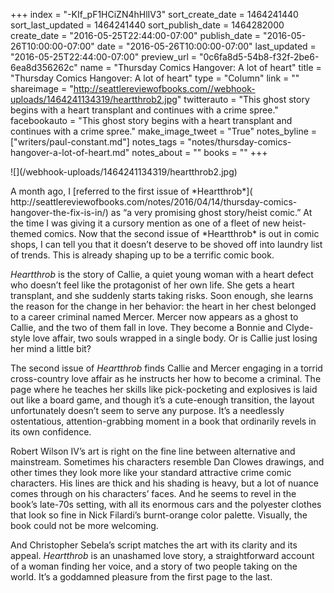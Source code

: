 +++
index = "-KIf_pF1HCiZN4hHlIV3"
sort_create_date = 1464241440
sort_last_updated = 1464241440
sort_publish_date = 1464282000
create_date = "2016-05-25T22:44:00-07:00"
publish_date = "2016-05-26T10:00:00-07:00"
date = "2016-05-26T10:00:00-07:00"
last_updated = "2016-05-25T22:44:00-07:00"
preview_url = "0c6fa8d5-54b8-f32f-2be6-6ea8d356262c"
name = "Thursday Comics Hangover: A lot of heart"
title = "Thursday Comics Hangover: A lot of heart"
type = "Column"
link = ""
shareimage = "http://seattlereviewofbooks.com//webhook-uploads/1464241134319/heartthrob2.jpg"
twitterauto = "This ghost story begins with a heart transplant and continues with a crime spree."
facebookauto = "This ghost story begins with a heart transplant and continues with a crime spree."
make_image_tweet = "True"
notes_byline = ["writers/paul-constant.md"]
notes_tags = "notes/thursday-comics-hangover-a-lot-of-heart.md"
notes_about = ""
books = ""
+++
<p class="image-left">![](/webhook-uploads/1464241134319/heartthrob2.jpg)</p>
A month ago, I [referred to the first issue of *Heartthrob*]( http://seattlereviewofbooks.com/notes/2016/04/14/thursday-comics-hangover-the-fix-is-in/) as “a very promising ghost story/heist comic.” At the time I was giving it a cursory mention as one of a fleet of new heist-themed comics. Now that the second issue of *Heartthrob* is out in comic shops, I can tell you that it doesn’t deserve to be shoved off into laundry list of trends. This is already shaping up to be a terrific comic book.

*Heartthrob* is the story of Callie, a quiet young woman with a heart defect who doesn’t feel like the protagonist of her own life. She gets a heart transplant, and she suddenly starts taking risks. Soon enough, she learns the reason for the change in her behavior: the heart in her chest belonged to a career criminal named Mercer. Mercer now appears as a ghost to Callie, and the two of them fall in love. They become a Bonnie and Clyde-style love affair, two souls wrapped in a single body. Or is Callie just losing her mind a little bit?

The second issue of *Heartthrob* finds Callie and Mercer engaging in a torrid cross-country love affair as he instructs her how to become a criminal. The page where he teaches her skills like pick-pocketing and explosives is laid out like a board game, and though it’s a cute-enough transition, the layout unfortunately doesn’t seem to serve any purpose. It’s a needlessly ostentatious, attention-grabbing moment in a book that ordinarily revels in its own confidence.

Robert Wilson IV’s art is right on the fine line between alternative and mainstream. Sometimes his characters resemble Dan Clowes drawings, and other times they look more like your standard attractive crime comic characters. His lines are thick and his shading is heavy, but a lot of nuance comes through on his characters’ faces. And he seems to revel in the book’s late-70s setting, with all its enormous cars and the polyester clothes that look so fine in Nick Filardi’s burnt-orange color palette. Visually, the book could not be more welcoming.

And Christopher Sebela’s script matches the art with its clarity and its appeal. *Heartthrob* is an unashamed love story, a straightforward account of a woman finding her voice, and a story of two people taking on the world. It’s a goddamned pleasure from the first page to the last.
